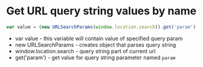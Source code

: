 # Get URL query string values by name

```javascript
var value = (new URLSearchParams(window.location.search)).get('param');
```

- var value - this variable will contain value of specified query param
- new URLSearchParams - creates object that parses query string
- window.location.search - query string part of current url
- get('param') - get value for query string parameter named ```param```
